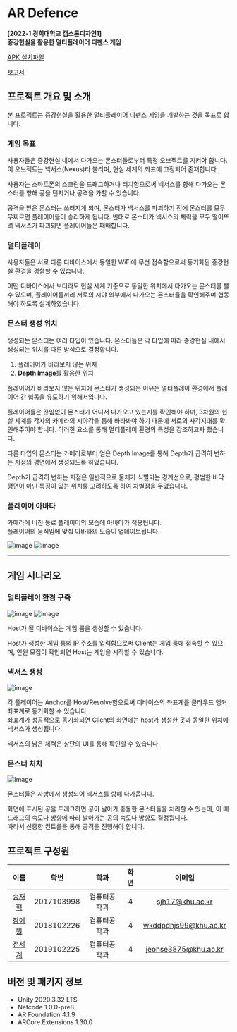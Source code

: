 # AR Defence
**[2022-1 경희대학교 캡스톤디자인1]**   
**증강현실을 활용한 멀티플레이어 디펜스 게임**

[APK 설치파일](build.apk)

[보고서](CD1_pARty(최종보고서).pdf)

## 프로젝트 개요 및 소개
본 프로젝트는 증강현실을 활용한 멀티플레이어 디펜스 게임을 개발하는 것을 목표로 합니다.

### 게임 목표
사용자들은 증강현실 내에서 다가오는 몬스터들로부터 특정 오브젝트를 지켜야 합니다. 이 오브젝트는 넥서스(Nexus)라 불리며, 현실 세계의 좌표에 고정되어 존재합니다.   

사용자는 스마트폰의 스크린을 드래그하거나 터치함으로써 넥서스를 향해 다가오는 몬스터를 향해 공을 던지거나 공격을 가할 수 있습니다.   

공격을 받은 몬스터는 쓰러지게 되며, 몬스터가 넥서스를 파괴하기 전에 몬스터를 모두 무찌르면 플레이어들이 승리하게 됩니다. 반대로 몬스터가 넥서스의 체력을 모두 떨어뜨려 넥서스가 파괴되면 플레이어들은 패배합니다.   

### 멀티플레이
사용자들은 서로 다른 디바이스에서 동일한 WiFi에 무선 접속함으로써 동기화된 증강현실 환경을 경험할 수 있습니다.

어떤 디바이스에서 보더라도 현실 세계 기준으로 동일한 위치에서 다가오는 몬스터를 볼 수 있으며, 플레이어들끼리 서로의 시야 외부에서 다가오는 몬스터들을 확인해주며 협동해야 하도록 설계하였습니다.

### 몬스터 생성 위치
생성되는 몬스터는 여러 타입이 있습니다. 몬스터들은 각 타입에 따라 증강현실 내에서 생성되는 위치를 다른 방식으로 결정합니다.   

1. 플레이어가 바라보지 않는 위치
2. **Depth Image**를 활용한 위치

플레이어가 바라보지 않는 위치에 몬스터가 생성되는 이유는 멀티플레이 환경에서 플레이어 간 협동을 유도하기 위해서입니다.   

플레이어들은 끊임없이 몬스터가 어디서 다가오고 있는지를 확인해야 하며, 3차원의 현실 세계를 각자의 카메라의 시야각을 통해 바라봐야 하기 때문에 서로의 사각지대를 확인해주어야 합니다.    이러한 요소를 통해 멀티플레이 환경의 특성을 강조하고자 했습니다.

다른 타입의 몬스터는 카메라로부터 얻은 Depth Image를 통해 Depth가 급격히 변하는 지점의 평면에서 생성되도록 하였습니다.   

Depth가 급격히 변하는 지점은 일반적으로 물체가 식별되는 경계선으로, 평범한 바닥 평면이 아닌 특징이 있는 위치룰 고려하도록 하여 차별점을 두었습니다.

### 플레이어 아바타
카메라에 비친 동료 플레이어의 모습에 아바타가 적용됩니다.   
플레이어의 움직임에 맞춰 아바타의 모습이 업데이트됩니다.

![image](https://user-images.githubusercontent.com/72161388/174055129-92f9f265-b592-438f-be8a-595df697d16e.png)
![image](https://user-images.githubusercontent.com/72161388/174055140-bc0fb7ab-5908-4492-b599-761b17d03284.png)

***

## 게임 시나리오
### 멀티플레이 환경 구축
![image](https://user-images.githubusercontent.com/72161388/174053282-c701479b-6ec8-459d-a083-69e4f53fbd29.png)
![image](https://user-images.githubusercontent.com/72161388/174053295-f78a2d7f-ae8c-49c5-8e2d-7b33abde8b51.png)

Host가 될 디바이스는 게임 룸을 생성할 수 있습니다.   

Host가 생성한 게임 룸의 IP 주소를 입력함으로써 Client는 게임 룸에 접속할 수 있으며, 인원 모집이 확인되면 Host는 게임을 시작할 수 있습니다.

### 넥서스 생성
![image](https://user-images.githubusercontent.com/72161388/174054012-22d559d3-e1a6-45ea-91a8-529356254c09.png)

각 플레이어는 Anchor를 Host/Resolve함으로써 디바이스의 좌표계를 클라우드 앵커 좌표계로 동기화할 수 있습니다.   
좌표계가 성공적으로 동기화되면 Client의 화면에는 host가 생성한 곳과 동일한 위치에 넥서스가 생성됩니다.  

넥서스의 남은 체력은 상단의 UI를 통해 확인할 수 있습니다.

### 몬스터 처치
![image](https://user-images.githubusercontent.com/72161388/174054614-952e14e9-0b21-4f9b-a80d-5356286a4ffc.png)

몬스터들은 사방에서 생성되어 넥서스를 향해 다가옵니다. 

화면에 표시된 공을 드래그하면 공이 날아가 충돌한 몬스터들을 처리할 수 있는데, 이 때 드래그의 속도나 방향에 따라 날아가는 공의 속도나 방향도 결정됩니다.   
따라서 신중한 컨트롤을 통해 공격을 진행해야 합니다.

## 프로젝트 구성원
|이름|학번|학과|학년|이메일|
|:---:|:---:|:---:|:---:|:---:|
|[송재혁](https://github.com/JaehyeokSong0)|2017103998|컴퓨터공학과|4|sjh17@khu.ac.kr|
|[장예원](https://github.com/Jangmanbo)|2018102226|컴퓨터공학과|4|wkddpdnjs99@khu.ac.kr|
|[전세계](https://github.com/jeonse3875)|2019102225|컴퓨터공학과|4|jeonse3875@khu.ac.kr|

## 버전 및 패키지 정보
- Unity 2020.3.32 LTS
- Netcode 1.0.0-pre8
- AR Foundation 4.1.9
- ARCore Extensions 1.30.0

